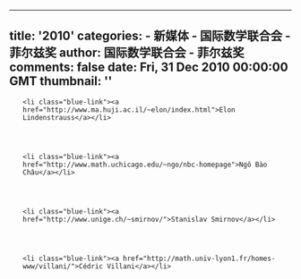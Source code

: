 
---
title: '2010'
categories: 
    - 新媒体
    - 国际数学联合会 - 菲尔兹奖
author: 国际数学联合会 - 菲尔兹奖
comments: false
date: Fri, 31 Dec 2010 00:00:00 GMT
thumbnail: ''
---

<div>   
<ul>
    
    

    

    <li class="blue-link"><a href="http://www.ma.huji.ac.il/~elon/index.html">Elon Lindenstrauss</a></li>


    

    <li class="blue-link"><a href="http://www.math.uchicago.edu/~ngo/nbc-homepage">Ngô Bào Châu</a></li>


    

    <li class="blue-link"><a href="http://www.unige.ch/~smirnov/">Stanislav Smirnov</a></li>


    

    <li class="blue-link"><a href="http://math.univ-lyon1.fr/homes-www/villani/">Cédric Villani</a></li>



</ul>  
</div>
            